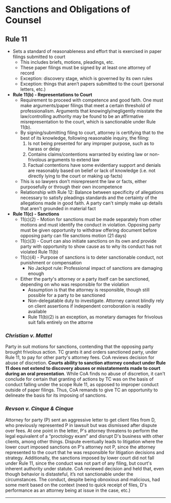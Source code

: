# Sanctions and Obligations of Counsel

## Rule 11

* Sets a standard of reasonableness and effort that is exercised in paper filings submitted to court
  * This includes briefs, motions, pleadings, etc.
  * These paper filings must be signed by at least one attorney of record
  * Exception: discovery stage, which is governed by its own rules
  * Exception: things that aren’t papers submitted to the court (personal letters, etc.)
* **Rule 11(b) - Representations to Court**
  * Requirement to proceed with competence and good faith. One must make arguments/paper filings that meet a certain threshold of professionalism. Arguments that knowingly/negligently misstate the law/controlling authority may be found to be an affirmative misrepresentation to the court, which is sanctionable under Rule 11(b).
  * By signing/submitting filing to court, attorney is certifying that to the best of its knowledge, following reasonable inquiry, the filing:
    1. Is not being presented for any improper purpose, such as to harass or delay
    1. Contains claims/contentions warranted by existing law or non-frivolous arguments to extend law
    1. Factual contentions have some evidentiary support and denials are reasonably based on belief or lack of knowledge (i.e. not directly lying to the court or making up facts)
  * This is so lawyers don’t misrepresent the law or facts, either purposefully or through their own incompetence
  * Relationship with Rule 12: Balance between specificity of allegations necessary to satisfy pleadings standards and the certainty of the allegations made in good faith. A party can't simply make up details that aren't grounded in material fact
* **Rule 11(c) - Sanctions**
  * 11(c)(2) - Motion for sanctions must be made separately from other motions and must identify the conduct in violation. Opposing party must be given opportunity to withdraw offering document before opposing party can file sanctions motion (21 days)
  * 11(c)(3) - Court can also initiate sanctions on its own and provide party with opportunity to show cause as to why its conduct has not violated Rule 11(b)
  * 11(c)(4) - Purpose of sanctions is to deter sanctionable conduct, not punishment or compensation
    * No Jackpot rule: Professional impact of sanctions are damaging enough
  * Either the party's attorney or a party itself can be sanctioned, depending on who was responsible for the violation
    * Assumption is that the attorney is responsible, though still possible for a party to be sanctioned
    * Non-delegatable duty to investigate. Attorney cannot blindly rely on client assertions if independent corroboration is readily available
    * Rule 11(b)(2) is an exception, as monetary damages for frivolous suit falls entirely on the attorne

### *Christian v. Mattel*

Party in suit motions for sanctions, contending that the opposing party brought frivolous action. TC grants it and orders sanctioned party, under Rule 11, to pay for other party's attorney fees. CoA reviews decision for abuse of discretion. **Courts ability to sanction attorney conduct under Rule 11 does not extend to discovery abuses or misstatements made to court during an oral presentation**. While CoA finds no abuse of discretion, it can't conclude for certain that granting of actions by TC was on the basis of conduct falling under the scope Rule 11, as opposed to improper conduct outside of paper filings. Thus, CoA remands to give TC an opportunity to delineate the basis for its imposing of sanctions.

### *Revson v. Cinque & Cinque*

Attorney for party (P) sent an aggressive letter to get client files from D, who previously represented P in lawsuit but was dismissed after dispute over fees. At one point in the letter, P's attorney threatens to perform the legal equivalent of a “proctology exam” and disrupt D's business with other clients, among other things. Dispute eventually leads to litigation where the lower court imposed sanctions on P's attorney not P, since the attorney represented to the court that he was responsible for litigation decisions and strategy. Additionally, the sanctions imposed by lower court did not fall under Rule 11, since the conduct was not part of any filing, but court's inherent authority under statute. CoA reviewed decision and held that, even though behavior is distasteful, it’s not sanctionable under the circumstances. The conduct, despite being obnoxious and malicious, had some merit based on the context (need to quick receipt of files, D's performance as an attorney being at issue in the case, etc.)

---
